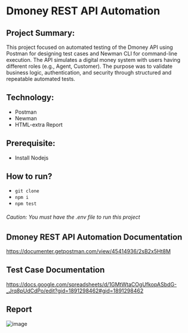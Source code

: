 # Dmoney REST API Automation

## Project Summary:
This project focused on automated testing of the Dmoney API using Postman for designing test cases and Newman CLI for command-line execution. The API simulates a digital money system with users having different roles (e.g., Agent, Customer). The purpose was to validate business logic, authentication, and security through structured and repeatable automated tests.

## Technology:
- Postman
- Newman
- HTML-extra Report

## Prerequisite:
- Install Nodejs

## How to run?
- ``` git clone ```
- ``` npm i ```
- ``` npm test ```

###### Caution: You must have the .env file to run this project

## Dmoney REST API Automation Documentation
https://documenter.getpostman.com/view/45414936/2sB2x5Ht8M

## Test Case Documentation
https://docs.google.com/spreadsheets/d/1GMtWtaCOgUfkopASbdG-_Jrq8pUdCdPo/edit?gid=1891298462#gid=1891298462


## Report
![image](https://github.com/user-attachments/assets/5eac7005-e5e7-42aa-8a4f-3b8519afca66)
